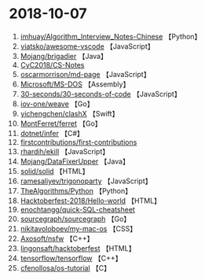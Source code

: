 # 2018-10-07

1. [imhuay/Algorithm_Interview_Notes-Chinese](https://github.com/imhuay/Algorithm_Interview_Notes-Chinese) 【Python】
2. [viatsko/awesome-vscode](https://github.com/viatsko/awesome-vscode) 【JavaScript】
3. [Mojang/brigadier](https://github.com/Mojang/brigadier) 【Java】
4. [CyC2018/CS-Notes](https://github.com/CyC2018/CS-Notes) 
5. [oscarmorrison/md-page](https://github.com/oscarmorrison/md-page) 【JavaScript】
6. [Microsoft/MS-DOS](https://github.com/Microsoft/MS-DOS) 【Assembly】
7. [30-seconds/30-seconds-of-code](https://github.com/30-seconds/30-seconds-of-code) 【JavaScript】
8. [iov-one/weave](https://github.com/iov-one/weave) 【Go】
9. [yichengchen/clashX](https://github.com/yichengchen/clashX) 【Swift】
10. [MontFerret/ferret](https://github.com/MontFerret/ferret) 【Go】
11. [dotnet/infer](https://github.com/dotnet/infer) 【C#】
12. [firstcontributions/first-contributions](https://github.com/firstcontributions/first-contributions) 
13. [rhardih/ekill](https://github.com/rhardih/ekill) 【JavaScript】
14. [Mojang/DataFixerUpper](https://github.com/Mojang/DataFixerUpper) 【Java】
15. [solid/solid](https://github.com/solid/solid) 【HTML】
16. [ramesaliyev/trigonoparty](https://github.com/ramesaliyev/trigonoparty) 【JavaScript】
17. [TheAlgorithms/Python](https://github.com/TheAlgorithms/Python) 【Python】
18. [Hacktoberfest-2018/Hello-world](https://github.com/Hacktoberfest-2018/Hello-world) 【HTML】
19. [enochtangg/quick-SQL-cheatsheet](https://github.com/enochtangg/quick-SQL-cheatsheet) 
20. [sourcegraph/sourcegraph](https://github.com/sourcegraph/sourcegraph) 【Go】
21. [nikitavoloboev/my-mac-os](https://github.com/nikitavoloboev/my-mac-os) 【CSS】
22. [Axosoft/nsfw](https://github.com/Axosoft/nsfw) 【C++】
23. [lingonsaft/hacktoberfest](https://github.com/lingonsaft/hacktoberfest) 【HTML】
24. [tensorflow/tensorflow](https://github.com/tensorflow/tensorflow) 【C++】
25. [cfenollosa/os-tutorial](https://github.com/cfenollosa/os-tutorial) 【C】
